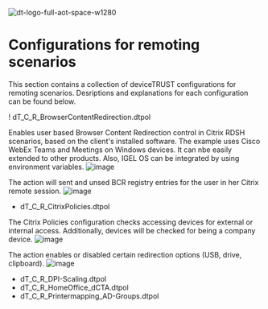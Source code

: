 ![dt-logo-full-aot-space-w1280](https://user-images.githubusercontent.com/83282694/116271495-5219b100-a780-11eb-9e1a-f929d2e3cbdc.png)
# Configurations for remoting scenarios
This section contains a collection of deviceTRUST configurations for remoting scenarios. Desriptions and explanations for each configuration can be found below.

! dT_C_R_BrowserContentRedirection.dtpol

Enables user based Browser Content Redirection control in Citrix RDSH scenarios, based on the client's installed software. The example uses Cisco WebEx Teams and Meetings on Windows devices. It can nbe easily extended to other products. Also, IGEL OS can be integrated by using environment variables.
![image](https://user-images.githubusercontent.com/83282694/116854923-c200bf00-abf8-11eb-8e08-62c41a063f1c.png)

The action will sent and unsed BCR registry entries for the user in her Citrix remote session.
![image](https://user-images.githubusercontent.com/83282694/116855086-0e4bff00-abf9-11eb-8876-2434edb4961c.png)


- dT_C_R_CitrixPolicies.dtpol

The Citrix Policies configuration checks accessing devices for external or internal access. Additionally, devices will be checked for being a company device.
![image](https://user-images.githubusercontent.com/83282694/116855501-c4afe400-abf9-11eb-9e40-3c9377c41428.png)

The action enables or disabled certain redirection options (USB, drive, clipboard).
![image](https://user-images.githubusercontent.com/83282694/116855566-e4dfa300-abf9-11eb-95d2-b5ba6c6d73c1.png)


- dT_C_R_DPI-Scaling.dtpol
- dT_C_R_HomeOffice_dCTA.dtpol
- dT_C_R_Printermapping_AD-Groups.dtpol
